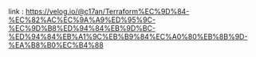 link : https://velog.io/@c17an/Terraform%EC%9D%84-%EC%82%AC%EC%9A%A9%ED%95%9C-%EC%9D%B8%ED%94%84%EB%9D%BC-%ED%94%84%EB%A1%9C%EB%B9%84%EC%A0%80%EB%8B%9D-%EA%B8%B0%EC%B4%88